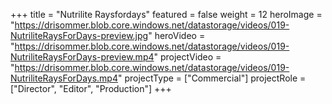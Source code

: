 +++
title = "Nutrilite Raysfordays"
featured = false
weight = 12
heroImage = "https://drisommer.blob.core.windows.net/datastorage/videos/019-NutriliteRaysForDays-preview.jpg"
heroVideo = "https://drisommer.blob.core.windows.net/datastorage/videos/019-NutriliteRaysForDays-preview.mp4"
projectVideo = "https://drisommer.blob.core.windows.net/datastorage/videos/019-NutriliteRaysForDays.mp4"
projectType = ["Commercial"]
projectRole = ["Director", "Editor", "Production"]
+++
